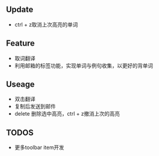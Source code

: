 ## Update
+ ctrl + z取消上次高亮的单词

## Feature
+ 取词翻译
+ 利用邮箱的标签功能，实现单词与例句收集，以更好的背单词

## Useage
+ 双击翻译
+ 复制后发送到邮件
+ delete 删除选中高亮，ctrl + z撤消上次的高亮

## TODOS
+ 更多toolbar item开发
